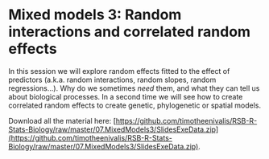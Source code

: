 # Mixed models 3: Random interactions and correlated random effects

In this session we will explore random effects fitted to the effect of predictors (a.k.a. random interactions, random slopes, random regressions...).
Why do we sometimes *need* them, and what they can tell us about biological processes.
In a second time we will see how to create correlated random effects to create genetic, phylogenetic or spatial models.

Download all the material here: [https://github.com/timotheenivalis/RSB-R-Stats-Biology/raw/master/07.MixedModels3/SlidesExeData.zip](https://github.com/timotheenivalis/RSB-R-Stats-Biology/raw/master/07.MixedModels3/SlidesExeData.zip). 
